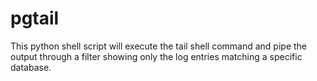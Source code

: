 pgtail
======

This python shell script will execute the tail shell command and pipe the output through a filter showing only the log entries matching a specific database.